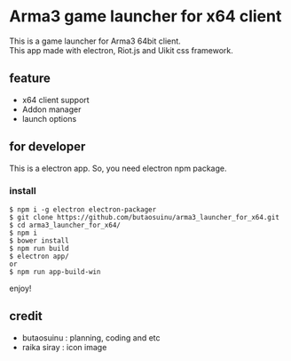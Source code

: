 # Arma3 game launcher for x64 client

This is a game launcher for Arma3 64bit client.  
This app made with electron, Riot.js and Uikit css framework.  

## feature

- x64 client support
- Addon manager
- launch options


## for developer

This is a electron app. So, you need electron npm package.  

### install

```
$ npm i -g electron electron-packager
$ git clone https://github.com/butaosuinu/arma3_launcher_for_x64.git
$ cd arma3_launcher_for_x64/
$ npm i
$ bower install
$ npm run build
$ electron app/
or
$ npm run app-build-win
```

enjoy!

## credit

- butaosuinu : planning, coding and etc
- raika siray : icon image